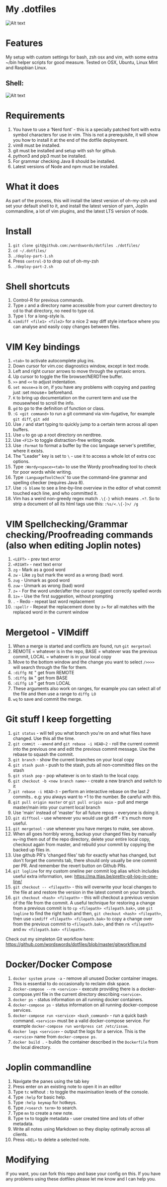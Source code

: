 # My .dotfiles

![Alt text](https://i.imgur.com/UNar5Rm.png "VIM setup")

# Features

My setup with custom settings for bash, zsh osx and vim, with some extra ~/bin helper scripts for good measure. Tested on OSX, Ubuntu, Linux Mint and Raspbian Linux.

## Shell:

![Alt text](https://i.imgur.com/IN1SwL7.png "My zsh setup")


# Requirements

1. You have to use a ‘Nerd font’ - this is a specially patched font with extra symbol characters for use in vim. This is not a prerequisite, it will show you how to install it at the end of the dotfile deployment.
2. vim8 must be installed.
3. git must be installed and setup with ssh for github.
4. python3 and pip3 must be installed.
5. For grammar checking Java 8 should be installed.
6. Latest versions of Node and npm must be installed.

# What it does

As part of the process, this will install the latest version of oh-my-zsh and set your default shell to it, and install the latest version of yarn, Joplin commandline, a lot of vim plugins, and the latest LTS version of node.

# Install

1. `git clone git@github.com:/wordswords/dotfiles ./dotfiles/`
2. `cd ~/.dotfiles/`
3. `./deploy-part-1.sh`
4. Press `control-D` to drop out of oh-my-zsh
5. `./deploy-part-2.sh`

# Shell shortcuts

1. Control-R for previous commands.
2. Type `z` and a directory name accessible from your current directory to cd to that directory, no need to type cd.
3. Type `l` for a long-style ls.
4. `vimdiff <file1> <file2>` for a nice 2 way diff style interface where you can analyse and easily copy changes between files.

# VIM Key bindings

1. `<tab>` to activate autocomplete plug ins.
2. Down cursor for vim.coc diagnostics window, except in text mode.
3. Left and right cursor arrows to move through the syntaxic errors.
4. Up cursor to toggle the file browser/NERDTree buffer.
5. `>>` and `<<` to adjust indentation.
6. `set mouse=a` is on, if you have any problems with copying and pasting just :set mouse= beforehand.
7. `K` to bring up documentation on the current term and use the mousewheel to scroll the info.
8. `gd` to go to the definition of function or class.
9. `:G <git command>` to run a git command via vim-fugative, for example `git diff`, `git add`
10. Use `/` and start typing to quickly jump to a certain term across all open buffers.
11. Use `u` to go up a root directory on nerdtree.
12. Use `<F12>` to toggle distraction-free writing mode.
13. Use `:Format` to format a buffer by the coc language server's prettifier, where it exists.
14. The "Leader" key is set to `\` - use it to access a whole lot of extra coc options.
15. Type `:Wordy<space><tab>` to use the Wordy proofreading tool to check for poor words while writing.
16. Type `:LanguageToolCheck`' to use the command-line grammar and spelling checker (requires Java 8).
17. Use `:G blame` to see a line-by-line overview in the editor of what commit touched each line, and who committed it.
18. Vim has a weird non-greedy regex match `.\{-}` which means `.+?`. So to strip a document of all its html tags use this: `:%s/<.\{-}>/ /g`

# VIM Spellchecking/Grammar checking/Proofreading commands (also when editing Joplin notes)

1. `<LEFT>`       - prev text error
2. `<RIGHT>`      - next text error
3. `zg`			 - Mark as a good word
4. `zw`			 - Like `zg` but mark the word as a wrong (bad) word.
5. `zug`         - Unmark as good word
6. `zuw`         - Unmark as wrong (bad) word 
7. `z=`			 - For the word under/after the cursor suggest correctly spelled words
8. `1z=`		 - Use the first suggestion, without prompting
9. `.`           - Redo - repeat last word replacement
10. `:spellr`    - Repeat the replacement done by `z=` for all matches with the replaced 
word in the current window

# Mergetool - VIMdiff
 
1. When a merge is started and conflicts are found, run `git mergetool`
2. REMOTE = whatever is in the repo, BASE = whatever was the previous commit, LOCAL = whatever is in your local copy
3. Move to the bottom window and the change you want to select `/>>>>` will search through the file for them.
4. `:diffg RE`  " get from REMOTE
5. `:diffg BA`  " get from BASE
6. `:diffg LO`  " get from LOCAL
7. These arguments also work on ranges, for example you can select all of the file and then use a range to `diffg LO`
8. `wq` to save and commit the merge.
 
# Git stuff I keep forgetting

1. `git status` - will tell you what branch you're on and what files have changed. Use this all the time.
2. `git commit --amend` and `git rebase -i HEAD~2` - roll the current commit into the previous one and edit the previous commit message. Use the rebase to squash the commit.
3. `git branch` - show the current branches on your local copy
4. `git stash push` - push to the stash, puts all non-committed files on the stash
5. `git stash pop` - pop whatever is on to stash to the local copy.
6. `git checkout -b <new branch name>` - create a new branch and switch to it
7. `git rebase -i HEAD~3` - perform an interactive rebase on the last _2_ commits.. e.g: you always want to +1 to the number. Be careful with this.
8. `git pull origin master` or `git pull origin main` - pull and merge master/main into your current local branch
9. Use 'main' instead of 'master' for all future repos - everyone is doing it.
10. `git difftool` - use wherever you would use git diff - it's much more useful.
11. `git mergetool` - use whenever you have merges to make, see above.
12. When all goes horribly wrong, backup your changed files by manually `mv`-ing them out of the repo directory, delete your entire local copy, checkout again from master, 
    and rebuild your commit by copying the backed up files in.
12. Use github PR's 'changed files' tab for exactly what has changed, but don't forget the commits tab, there should only 
    usually be one commit per PR. And remember the revert button on Github PRs. 
13. `git logline` for my custom oneline per commit log alias which includes useful extra information, see: https://ma.ttias.be/pretty-git-log-in-one-line/
14. `git checkout -- <filepath>` - this will overwrite your local changes to the file at <filepath> and restore the version in the latest commit on your branch.
15. `git checkout <hash> <filepath>` - this will checkout a previous version of the file from the <hash> commit. A useful technique for restoring a change from a previous commit is to `cp <filepath> <filepath.bak>`, use `git logline` to find the right hash and then, `git checkout <hash> <filepath>`, then use `vimdiff <filepath> <filepath.bak>` to copy a change over from the previous commit to `<filepath.bak>`, and then `rm <filepath>` and `mv <filepath.bak> <filepath>`.

Check out my simpleton Git workflow here: https://github.com/wordswords/dotfiles/blob/master/gitworkflow.md
 
# Docker/Docker Compose
 
1. `docker system prune -a` - remove all unused Docker container images. This is essential to do occasionally to reclaim disk space.
2. `docker-compose --rm <service>` - execute <service> providing there is a docker-compose.yml file in the current directory describing `<service>`.
3. `docker ps` - status information on all running docker containers.
4. `docker-compose ps` - status information on all running docker-compose services.
5. `docker-compose run <service> <bash_command>` - run a quick bash command. `<service>` must be a valid docker-compose service. For example `docker-compose run wordpress cat /etc/issue`.
6. `docker logs <service>` - output the logs for a service. This is the `<service>` name from `docker-compose ps`.
7. `docker build .` - builds the container described in the `Dockerfile` from the local directory.

# Joplin commandline

1. Navigate the panes using the tab key
2. Press enter on an existing note to open it in an editor
3. Type `tc` without `:` to toggle the maximisation levels of the console.
4. Type `:help` for basic help.
5. Type `:help keymap` for hotkeys.
6. Type `/<search term>` to search.
7. Type `mn` to create a new note.
8. Type `tm` to toggle metadata - user created time and lots of other metadata.
9. Write all notes using Markdown so they display optimally across all clients.
10. Press `<DEL>` to delete a selected note.

# Modifying

If you want, you can fork this repo and base your config on this. If you have any problems using these dotfiles please let me know and I can help you.


